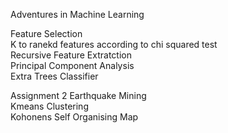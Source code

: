 Adventures in Machine Learning

Feature Selection<br />
   K to ranekd features according to chi squared test<br />
   Recursive Feature Extratction<br />
   Principal Component Analysis<br />
   Extra Trees Classifier<br />
   
Assignment 2 Earthquake Mining<br />
   Kmeans Clustering<br />
   Kohonens Self Organising Map<br />
